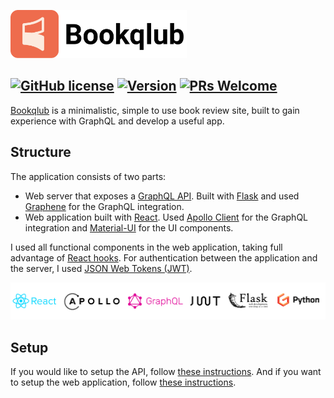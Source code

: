 <a href="https://bookqlub.com/"><img src="logo.png" height=77 alt="Bookqlub"/></a> 

## [![GitHub license](https://img.shields.io/badge/license-MIT-blue.svg)](https://github.com/danifujii/bookqlub/blob/master/LICENSE) [![Version](https://img.shields.io/github/v/release/danifujii/bookqlub)](https://github.com/danifujii/bookqlub/releases) [![PRs Welcome](https://img.shields.io/badge/PRs-welcome-brightgreen.svg)](https://github.com/danifujii/bookqlub/tree/master/bookqlub_api#contributing)

[Bookqlub](https://bookqlub.com/) is a minimalistic, simple to use book review site, built to gain experience with GraphQL and develop a useful app. 

## Structure

The application consists of two parts:
  - Web server that exposes a [GraphQL API](https://graphql.org/learn/). Built with [Flask](https://flask.palletsprojects.com/en/1.1.x/)
    and used [Graphene](https://graphene-python.org/) for the GraphQL integration.
  - Web application built with [React](https://reactjs.org/). 
    Used [Apollo Client](https://www.apollographql.com/docs/) for the GraphQL integration and 
    [Material-UI](https://material-ui.com/) for the UI components.

I used all functional components in the web application, taking full advantage of [React hooks](https://reactjs.org/docs/hooks-intro.html).
For authentication between the application and the server, I used [JSON Web Tokens (JWT)](https://jwt.io/).

<img src="technologies.png" alt="Used technologies" />

## Setup

If you would like to setup the API, follow [these instructions](https://github.com/danifujii/bookqlub/tree/master/bookqlub_api#setup).
And if you want to setup the web application, follow [these instructions](https://github.com/danifujii/bookqlub/tree/master/bookqlub_app#setup).
